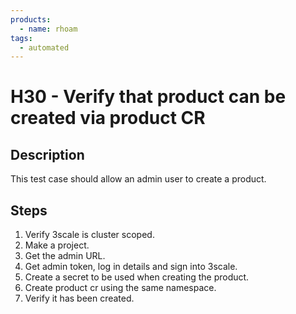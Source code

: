 ```yaml
---
products:
  - name: rhoam
tags:
  - automated
---
```


# H30 - Verify that product can be created via product CR

## Description

This test case should allow an admin user to create a product.

## Steps

1. Verify 3scale is cluster scoped.
2. Make a project.
3. Get the admin URL.
4. Get admin token, log in details and sign into 3scale.
5. Create a secret to be used when creating the product.
6. Create product cr using the same namespace.
7. Verify it has been created.
